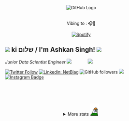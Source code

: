 <div align="center">
<img src="https://github.com/raghavk16/raghavk16/blob/master/octo.gif" alt="GitHub Logo" width="150" height="150" />
</div>
<div align="center" width="50">
<br><br> Vibing to : 🎧🦖  </strong></p>

[![Spotify](https://spotify-readme.sp-xd.vercel.app/api/spotify)](https://open.spotify.com/user/somnathpaul) <br>

</div>

<h2><img src="https://emojis.slackmojis.com/emojis/images/1531849430/4246/blob-sunglasses.gif?1531849430" width="30"/> ki שלום / I'm Ashkan Singh! <img src="https://media.giphy.com/media/12oufCB0MyZ1Go/giphy.gif" width="50"></h2>
<img align='right' src="https://media.giphy.com/media/M9gbBd9nbDrOTu1Mqx/giphy.gif" width="230">
<p><em>Junior Data Scientist Engineer <img src="https://media.giphy.com/media/WUlplcMpOCEmTGBtBW/giphy.gif" width="30"> 
</em></p>

[![Twitter Follow](https://img.shields.io/twitter/follow/netblag?label=Follow)](https://twitter.com/intent/follow?screen_name=netblag)
[![Linkedin: NetBlag](https://img.shields.io/badge/-netblag-blue?style=flat-square&logo=Linkedin&logoColor=white&link=https://www.linkedin.com/in/netblag/)](https://www.linkedin.com/in/netblag/)
![GitHub followers](https://img.shields.io/github/followers/netblag?label=Follow&style=social)
![](https://visitor-badge.glitch.me/badge?page_id=netblag.netblag)
[![Instagram Badge](https://img.shields.io/badge/-Instagram-e4405f?style=flat-square&logo=Instagram&logoColor=white)](https://instagram.com/netblag/)


<br/><br/>


<br/>




<div align="center" width="50">
<details>
  <summary>More stats <img src="https://raw.githubusercontent.com/ItsAnunesS/ItsAnunesS/master/src/img/parrots/flags/indiaparrot.gif" width="30" height="40"/></summary>
  
![](http://github-profile-summary-cards.vercel.app/api/cards/profile-details?username=netblag&theme=radical)
![](http://github-profile-summary-cards.vercel.app/api/cards/productive-time?username=netblag&theme=radical&utcOffset=8)
![](http://github-profile-summary-cards.vercel.app/api/cards/stats?username=netblag&theme=radical)
  
<details>
  
<hr></hr>

<img height="120" alt="Thanks for visiting me" width="100%" src="https://raw.githubusercontent.com/BrunnerLivio/brunnerlivio/master/images/marquee.svg" />
<p align="center">


<p align="center">
  <img src="https://capsule-render.vercel.app/api?type=waving&color=gradient&height=60&section=footer&width=100"/>
</p>
